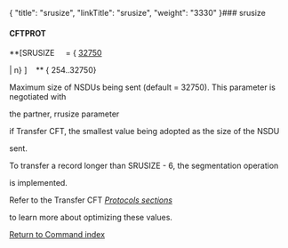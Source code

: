 {
    "title": "srusize",
    "linkTitle": "srusize",
    "weight": "3330"
}### <span id="srusize"></span>srusize

#### CFTPROT

**\[SRUSIZE     = { <u>32750</u>
| n} \]    ** { 254..32750}

Maximum size of NSDUs being sent (default = 32750). This parameter is negotiated with
the partner, rrusize parameter
if Transfer CFT, the smallest value being adopted as the size of the NSDU
sent.

To transfer a record longer than SRUSIZE - 6, the segmentation operation
is implemented.

Refer to the Transfer CFT *[*Protocols sections*](../../../../protocols_start_here)*
to learn more about optimizing these values.

[Return to Command index](../../)
